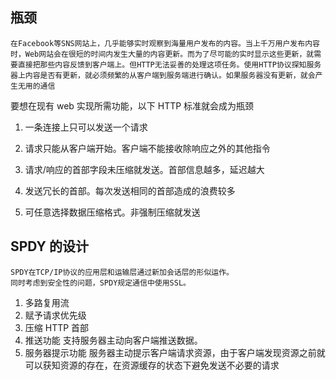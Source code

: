 ## 瓶颈

```
在Facebook等SNS网站上，几乎能够实时观察到海量用户发布的内容。当上千万用户发布内容时，Web网站会在很短的时间内发生大量的内容更新。而为了尽可能的实时显示这些更新，就需要直接把那些内容反馈到客户端上。但HTTP无法妥善的处理这项任务。使用HTTP协议探知服务器上内容是否有更新，就必须频繁的从客户端到服务端进行确认。如果服务器没有更新，就会产生无用的通信
```

要想在现有 web 实现所需功能，以下 HTTP 标准就会成为瓶颈

1. 一条连接上只可以发送一个请求

2. 请求只能从客户端开始。客户端不能接收除响应之外的其他指令

3. 请求/响应的首部字段未压缩就发送。首部信息越多，延迟越大

4. 发送冗长的首部。每次发送相同的首部造成的浪费较多

5. 可任意选择数据压缩格式。非强制压缩就发送

## SPDY 的设计

```
SPDY在TCP/IP协议的应用层和运输层通过新加会话层的形似运作。
同时考虑到安全性的问题，SPDY规定通信中使用SSL。
```

1. 多路复用流
2. 赋予请求优先级
3. 压缩 HTTP 首部
4. 推送功能 支持服务器主动向客户端推送数据。
5. 服务器提示功能 服务器主动提示客户端请求资源，由于客户端发现资源之前就可以获知资源的存在，在资源缓存的状态下避免发送不必要的请求
